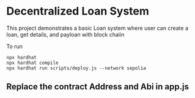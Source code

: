 # Decentralized Loan System

This project demonstrates a basic Loan system where user can create a loan, get details, and payloan with block chaiin

To run

```shell
npx hardhat
npx hardhat compile
npx hardhat run scripts/deploy.js --network sepolia
```

## Replace the contract Address and Abi in app.js
